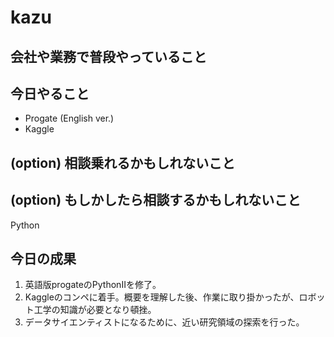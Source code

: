 # kazu

## 会社や業務で普段やっていること

## 今日やること
- Progate (English ver.)
- Kaggle

## (option) 相談乗れるかもしれないこと


## (option) もしかしたら相談するかもしれないこと
Python

## 今日の成果
1. 英語版progateのPythonIIを修了。
2. Kaggleのコンペに着手。概要を理解した後、作業に取り掛かったが、ロボット工学の知識が必要となり頓挫。
3. データサイエンティストになるために、近い研究領域の探索を行った。
